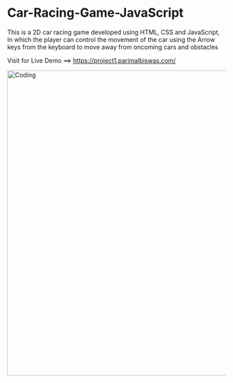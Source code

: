 # Car-Racing-Game-JavaScript

This is a 2D car racing game developed using HTML, CSS and JavaScript, In which the player can control the movement of the car using the Arrow keys from the keyboard to move away from oncoming cars and obstacles 

Visit for Live Demo ==> https://project1.parimalbiswas.com/






<p>
        <img
        align="center"
        src="https://github.com/parimalbiswas/Car-Racing-Game-JavaScript/blob/main/1.png"
        alt="Coding"
        width="700"
        style="display: block"/>
    </p>
    <br>
